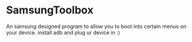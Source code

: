 # SamsungToolbox
An samsung designed program to allow you to boot into certain menus on your device.
install adb and plug ur device in :)
